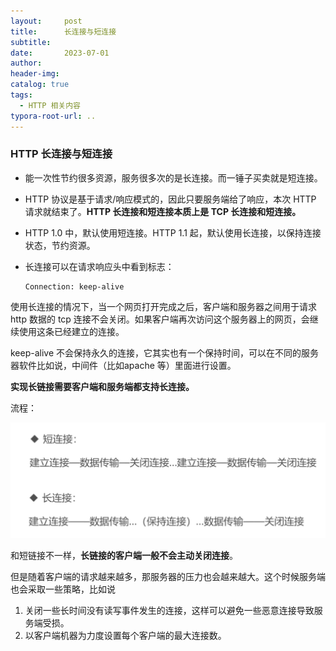 ```yaml
---
layout:     post
title:      长连接与短连接
subtitle:  
date:       2023-07-01
author:     
header-img: 
catalog: true
tags:
  - HTTP 相关内容
typora-root-url: ..
---
```

### HTTP 长连接与短连接

- 能一次性节约很多资源，服务很多次的是长连接。而一锤子买卖就是短连接。

- HTTP 协议是基于请求/响应模式的，因此只要服务端给了响应，本次 HTTP 请求就结束了。**HTTP 长连接和短连接本质上是 TCP 长连接和短连接。**

- HTTP 1.0 中，默认使用短连接。HTTP 1.1 起，默认使用长连接，以保持连接状态，节约资源。

- 长连接可以在请求响应头中看到标志：

    ```
    Connection: keep-alive
    ```

使用长连接的情况下，当一个网页打开完成之后，客户端和服务器之间用于请求 http 数据的 tcp 连接不会关闭。如果客户端再次访问这个服务器上的网页，会继续使用这条已经建立的连接。

keep-alive 不会保持永久的连接，它其实也有一个保持时间，可以在不同的服务器软件比如说，中间件（比如apache 等）里面进行设置。

**实现长链接需要客户端和服务端都支持长连接。**

流程：

![image-20230701224710778](/../img/postImage/image-20230701224710778.png)

和短链接不一样，**长链接的客户端一般不会主动关闭连接**。

但是随着客户端的请求越来越多，那服务器的压力也会越来越大。这个时候服务端也会采取一些策略，比如说

1. 关闭一些长时间没有读写事件发生的连接，这样可以避免一些恶意连接导致服务端受损。
2. 以客户端机器为力度设置每个客户端的最大连接数。